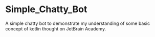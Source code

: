 # Simple_Chatty_Bot
A simple chatty bot to demonstrate my understanding of some basic concept of kotlin thought on JetBrain Academy.
